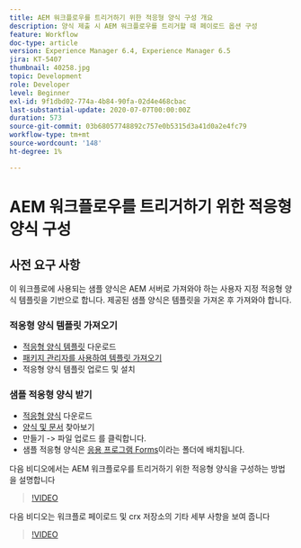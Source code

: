 ```yaml
---
title: AEM 워크플로우를 트리거하기 위한 적응형 양식 구성 개요
description: 양식 제출 시 AEM 워크플로우를 트리거할 때 페이로드 옵션 구성
feature: Workflow
doc-type: article
version: Experience Manager 6.4, Experience Manager 6.5
jira: KT-5407
thumbnail: 40258.jpg
topic: Development
role: Developer
level: Beginner
exl-id: 9f1dbd02-774a-4b84-90fa-02d4e468cbac
last-substantial-update: 2020-07-07T00:00:00Z
duration: 573
source-git-commit: 03b68057748892c757e0b5315d3a41d0a2e4fc79
workflow-type: tm+mt
source-wordcount: '148'
ht-degree: 1%

---
```


# AEM 워크플로우를 트리거하기 위한 적응형 양식 구성

## 사전 요구 사항

이 워크플로에 사용되는 샘플 양식은 AEM 서버로 가져와야 하는 사용자 지정 적응형 양식 템플릿을 기반으로 합니다. 제공된 샘플 양식은 템플릿을 가져온 후 가져와야 합니다.

### 적응형 양식 템플릿 가져오기

* [적응형 양식 템플릿](assets/af-form-template.zip) 다운로드
* [패키지 관리자를 사용하여 템플릿 가져오기](http://localhost:4502/crx/packmgr/index.jsp)
* 적응형 양식 템플릿 업로드 및 설치

### 샘플 적응형 양식 받기

* [적응형 양식](assets/peak-application-form.zip) 다운로드
* [양식 및 문서](http://localhost:4502/aem/forms.html/content/dam/formsanddocuments) 찾아보기
* 만들기 -> 파일 업로드 를 클릭합니다.
* 샘플 적응형 양식은 [응용 프로그램 Forms](http://localhost:4502/aem/forms.html/content/dam/formsanddocuments/applicationforms)이라는 폴더에 배치됩니다.

다음 비디오에서는 AEM 워크플로우를 트리거하기 위한 적응형 양식을 구성하는 방법을 설명합니다
>[!VIDEO](https://video.tv.adobe.com/v/329442?quality=12&learn=on&captions=kor)

다음 비디오는 워크플로 페이로드 및 crx 저장소의 기타 세부 사항을 보여 줍니다

>[!VIDEO](https://video.tv.adobe.com/v/329450?quality=12&learn=on&captions=kor)
